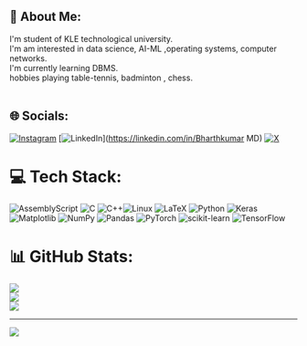 ## 💫 About Me:
I'm student of KLE technological university.<br>I'm am interested in data science, AI-ML  ,operating systems, computer networks.<br>I'm currently learning DBMS.<br>hobbies playing table-tennis, badminton , chess.<br><br>


## 🌐 Socials:
[![Instagram](https://img.shields.io/badge/Instagram-%23E4405F.svg?logo=Instagram&logoColor=white)](https://instagram.com/bharathkumar_m.d) [![LinkedIn](https://img.shields.io/badge/LinkedIn-%230077B5.svg?logo=linkedin&logoColor=white)](https://linkedin.com/in/Bharthkumar MD) [![X](https://img.shields.io/badge/X-black.svg?logo=X&logoColor=white)](https://x.com/@Bharath63437545) 

# 💻 Tech Stack:
![AssemblyScript](https://img.shields.io/badge/assembly%20script-%23000000.svg?style=for-the-badge&logo=assemblyscript&logoColor=white) ![C](https://img.shields.io/badge/c-%2300599C.svg?style=for-the-badge&logo=c&logoColor=white) ![C++](https://img.shields.io/badge/c++-%2300599C.svg?style=for-the-badge&logo=c%2B%2B&logoColor=white)![Linux](https://img.shields.io/badge/Linux-%2300599C.svg?style=for-the-badge&logo=c&logoColor=white) ![LaTeX](https://img.shields.io/badge/latex-%23008080.svg?style=for-the-badge&logo=latex&logoColor=white) ![Python](https://img.shields.io/badge/python-3670A0?style=for-the-badge&logo=python&logoColor=ffdd54) ![Keras](https://img.shields.io/badge/Keras-%23D00000.svg?style=for-the-badge&logo=Keras&logoColor=white) ![Matplotlib](https://img.shields.io/badge/Matplotlib-%23ffffff.svg?style=for-the-badge&logo=Matplotlib&logoColor=black) ![NumPy](https://img.shields.io/badge/numpy-%23013243.svg?style=for-the-badge&logo=numpy&logoColor=white) ![Pandas](https://img.shields.io/badge/pandas-%23150458.svg?style=for-the-badge&logo=pandas&logoColor=white) ![PyTorch](https://img.shields.io/badge/PyTorch-%23EE4C2C.svg?style=for-the-badge&logo=PyTorch&logoColor=white) ![scikit-learn](https://img.shields.io/badge/scikit--learn-%23F7931E.svg?style=for-the-badge&logo=scikit-learn&logoColor=white) ![TensorFlow](https://img.shields.io/badge/TensorFlow-%23FF6F00.svg?style=for-the-badge&logo=TensorFlow&logoColor=white)
# 📊 GitHub Stats:
![](https://github-readme-stats.vercel.app/api?username=Bharathkumardyavakkalavar&theme=dark&hide_border=false&include_all_commits=false&count_private=false)<br/>
![](https://github-readme-streak-stats.herokuapp.com/?user=Bharathkumardyavakkalavar&theme=dark&hide_border=false)<br/>
![](https://github-readme-stats.vercel.app/api/top-langs/?username=Bharathkumardyavakkalavar&theme=dark&hide_border=false&include_all_commits=false&count_private=false&layout=compact)

---
[![](https://visitcount.itsvg.in/api?id=Bharathkumardyavakkalavar&icon=0&color=0)](https://visitcount.itsvg.in)

<!-- Proudly created with GPRM ( https://gprm.itsvg.in ) -->
